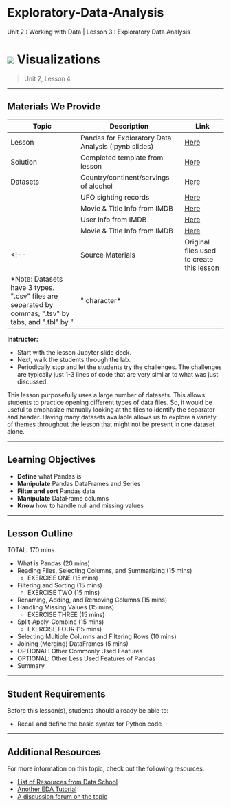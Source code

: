 # Exploratory-Data-Analysis
Unit 2 : Working with Data | Lesson 3 : Exploratory Data Analysis 

# ![](https://ga-dash.s3.amazonaws.com/production/assets/logo-9f88ae6c9c3871690e33280fcf557f33.png) Visualizations

> Unit 2, Lesson 4

---

## Materials We Provide

| Topic | Description | Link |
| --- | --- | --- |
| Lesson | Pandas for Exploratory Data Analysis (ipynb slides) | [Here](exploratory-data-analysis.ipynb) |
| Solution  | Completed template from lesson | [Here](solution-code/exploratory-data-analysis-solution.ipynb) |
| Datasets | Country/continent/servings of alcohol | [Here](./data/drinks.csv) |
|          | UFO sighting records | [Here](./data/ufo.csv) |
|          | Movie & Title Info from IMDB | [Here](./data/movies.tbl) |
|          | User Info from IMDB | [Here](./data/user.tbl) |
|          | Movie & Title Info from IMDB | [Here](./data/movies.tbl) |
<!--| Source Materials | Original files used to create this lesson | -- |-->
*Note: Datasets have 3 types. ".csv" files are separated by commas, ".tsv" by tabs, and ".tbl" by "|" character*

**Instructor:**
- Start with the lesson Jupyter slide deck.
- Next, walk the students through the lab.
- Periodically stop and let the students try the challenges. The challenges are typically just 1-3 lines of code that are very similar to what was just discussed.

This lesson purposefully uses a large number of datasets. This allows students to practice opening different types of data files. So, it would be useful to emphasize manually looking at the files to identify the separator and header. Having many datasets available allows us to explore a variety of themes throughout the lesson that might not be present in one dataset alone.

---

## Learning Objectives

- **Define** what Pandas is
- **Manipulate** Pandas DataFrames and Series
- **Filter and sort** Pandas data
- **Manipulate** DataFrame columns
- **Know** how to handle null and missing values

---

## Lesson Outline

TOTAL: 170 mins
- What is Pandas (20 mins)
- Reading Files, Selecting Columns, and Summarizing (15 mins)
    - EXERCISE ONE (15 mins)
- Filtering and Sorting (15 mins)
    - EXERCISE TWO (15 mins)
- Renaming, Adding, and Removing Columns (15 mins)
- Handling Missing Values (15 mins)
    - EXERCISE THREE (15 mins)
- Split-Apply-Combine (15 mins)
    - EXERCISE FOUR (15 mins)
- Selecting Multiple Columns and Filtering Rows (10 mins)
- Joining (Merging) DataFrames (5 mins)
- OPTIONAL: Other Commonly Used Features
- OPTIONAL: Other Less Used Features of Pandas
- Summary

---

## Student Requirements

Before this lesson(s), students should already be able to:

- Recall and define the basic syntax for Python code

---

## Additional Resources

For more information on this topic, check out the following resources:

- [List of Resources from Data School](http://www.dataschool.io/best-python-pandas-resources/)
- [Another EDA Tutorial](https://www.datacamp.com/community/tutorials/exploratory-data-analysis-python#gs.T3TSKbk)
- [A discussion forum on the topic](https://www.kaggle.com/general/12796)
